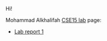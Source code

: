 Hi! 

Mohammad Alkhalifah [CSE15 lab](https://ucsd-cse15l-w22.github.io/) page:

* [Lab report 1](lab-report-1-week-2.html)